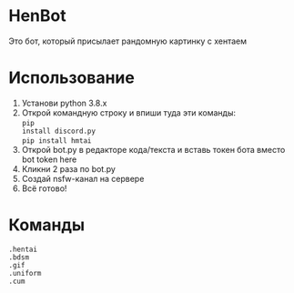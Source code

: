 # HenBot
Это бот, который присылает рандомную картинку с хентаем

# Использование
1. Установи python 3.8.x
2. Открой командную строку и впиши туда эти команды:<br>
<code>pip install discord.py</code><br>
<code>pip install hmtai</code>
3. Открой bot.py в редакторе кода/текста и вставь токен бота вместо bot token here
4. Кликни 2 раза по bot.py
5. Создай nsfw-канал на сервере
6. Всё готово!
# Команды
<code>.hentai</code><br>
<code>.bdsm</code><br>
<code>.gif</code><br>
<code>.uniform</code><br>
<code>.cum</code>
